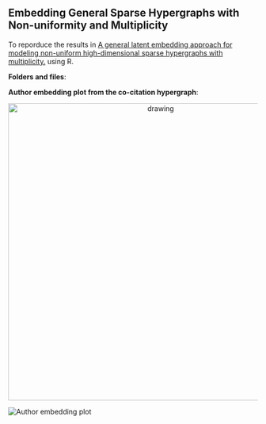 ## Embedding General Sparse Hypergraphs with Non-uniformity and Multiplicity

To reporduce the results in [A general latent embedding approach for modeling non-uniform high-dimensional sparse hypergraphs with multiplicity.](https://arxiv.org/abs/2410.12108) using R. 

**Folders and files**:

**Author embedding plot from the co-citation hypergraph**:
<p align="center">
<img src="[author_embed.png](https://raw.githubusercontent.com/ShihaoSW/HyperGraphEmbed/main/author_embed.png)" alt="drawing" width="600"/>
</p>

![Author embedding plot](https://raw.githubusercontent.com/ShihaoSW/HyperGraphEmbed/main/author_embed.png)

